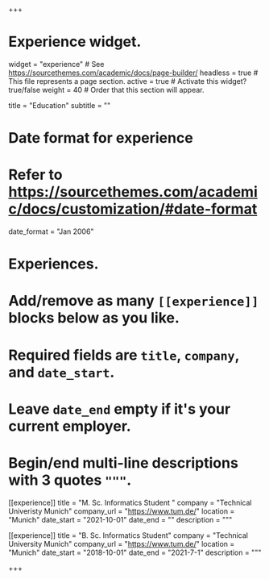 +++
# Experience widget.
widget = "experience"  # See https://sourcethemes.com/academic/docs/page-builder/
headless = true  # This file represents a page section.
active = true  # Activate this widget? true/false
weight = 40  # Order that this section will appear.

title = "Education"
subtitle = ""

# Date format for experience
#   Refer to https://sourcethemes.com/academic/docs/customization/#date-format
date_format = "Jan 2006"

# Experiences.
#   Add/remove as many `[[experience]]` blocks below as you like.
#   Required fields are `title`, `company`, and `date_start`.
#   Leave `date_end` empty if it's your current employer.
#   Begin/end multi-line descriptions with 3 quotes `"""`.
[[experience]]
  title = "M. Sc. Informatics Student "
  company = "Technical Univeristy Munich"
  company_url = "https://www.tum.de/"
  location = "Munich"
  date_start = "2021-10-01"
  date_end = ""
  description = """


[[experience]]
  title = "B. Sc. Informatics Student"
  company = "Technical University Munich"
  company_url = "https://www.tum.de/"
  location = "Munich"
  date_start = "2018-10-01"
  date_end = "2021-7-1"
  description = """

+++
